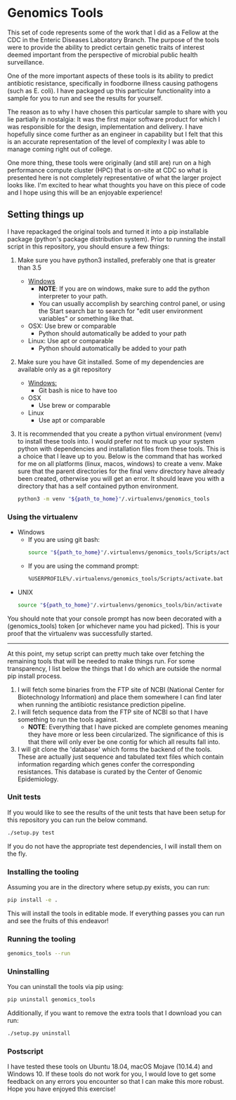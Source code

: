 # Genomics Tools

This set of code represents some of the work that I did as a Fellow at the CDC in the Enteric Diseases Laboratory Branch. The purpose of the tools were to provide the ability to predict certain genetic traits of interest deemed important from the perspective of microbial public health surveillance.

One of the more important aspects of these tools is its ability to predict antibiotic resistance, specifically in foodborne illness causing pathogens (such as E. coli). I have packaged up this particular functionality into a sample for you to run and see the results for yourself.

The reason as to why I have chosen this particular sample to share with you lie partially in nostalgia: It was the first major software product for which I was responsible for the design, implementation and delivery. I have hopefully since come further as an engineer in capability but I felt that this is an accurate representation of the level of complexity I was able to manage coming right out of college.

One more thing, these tools were originally (and still are) run on a high performance compute cluster (HPC) that is on-site at CDC so what is presented here is not completely representative of what the larger project looks like. I'm excited to hear what thoughts you have on this piece of code and I hope using this will be an enjoyable experience!

## Setting things up

I have repackaged the original tools and turned it into a pip installable package (python's package distribution system). Prior to running the install script in this repository, you should ensure a few things:

1. Make sure you have python3 installed, preferably one that is greater than 3.5
    * [Windows](https://www.python.org/downloads/windows/)
        * __NOTE__: If you are on windows, make sure to add the python interpreter to your path.
        * You can usually accomplish by searching control panel, or using the Start search bar to search for "edit user environment variables" or something like that.
    * OSX: Use brew or comparable
        * Python should automatically be added to your path
    * Linux: Use apt or comparable
        * Python should automatically be added to your path

2. Make sure you have Git installed. Some of my dependencies are available only as a git repository
    * [Windows:](https://git-scm.com/downloads)
        * Git bash is nice to have too
    * OSX
        * Use brew or comparable
    * Linux
        * Use apt or comparable

3. It is recommended that you create a python virtual environment (venv) to install these tools into. I would prefer not to muck up your system python with dependencies and installation files from these tools. This is a choice that I leave up to you. Below is the command that has worked for me on all platforms (linux, macos, windows) to create a venv. Make sure that the parent directories for the final venv directory have already been created, otherwise you will get an error. It should leave you with a directory that has a self contained python environment.

    ```bash
    python3 -m venv "${path_to_home}"/.virtualenvs/genomics_tools
    ```

### Using the virtualenv
* Windows
    - If you are using git bash:
        ```bash
        source "${path_to_home}"/.virtualenvs/genomics_tools/Scripts/activate
        ```
    - If you are using the command prompt:
        ```bash
        %USERPROFILE%/.virtualenvs/genomics_tools/Scripts/activate.bat
        ```
* UNIX
    ```bash
    source "${path_to_home}"/.virtualenvs/genomics_tools/bin/activate
    ```
You should note that your console prompt has now been decorated with a (genomics_tools) token [or whichever name you had picked]. This is your proof that the virtualenv was successfully started.

---

At this point, my setup script can pretty much take over fetching the remaining tools that will be needed to make things run. For some transparency, I list below the things that I do which are outside the normal pip install process.

1. I will fetch some binaries from the FTP site of NCBI (National Center for Biotechnology Information) and place them somewhere I can find later when running the antibiotic resistance prediction pipeline.
2. I will fetch sequence data from the FTP site of NCBI so that I have something to run the tools against.
    * __NOTE__: Everything that I have picked are complete genomes meaning they have more or less been circularized. The significance of this is that there will only ever be one contig for which all results fall into. 
3. I will git clone the 'database' which forms the backend of the tools. These are actually just sequence and tabulated text files which contain information regarding which genes confer the corresponding resistances. This database is curated by the Center of Genomic Epidemiology.

### Unit tests

If you would like to see the results of the unit tests that have been setup for this repository you can run the below command.
```bash
./setup.py test
```
If you do not have the appropriate test dependencies, I will install them on the fly.

### Installing the tooling
Assuming you are in the directory where setup.py exists, you can run:
```bash
pip install -e .
```
This will install the tools in editable mode. If everything passes you can run and see the fruits of this endeavor!

### Running the tooling
```bash
genomics_tools --run
```

### Uninstalling
You can uninstall the tools via pip using:
```bash
pip uninstall genomics_tools
```
Additionally, if you want to remove the extra tools that I download you can run:
```bash
./setup.py uninstall
```

### Postscript

I have tested these tools on Ubuntu 18.04, macOS Mojave (10.14.4) and Windows 10. If these tools do not work for you, I would love to get some feedback on any errors you encounter so that I can make this more robust. Hope you have enjoyed this exercise!